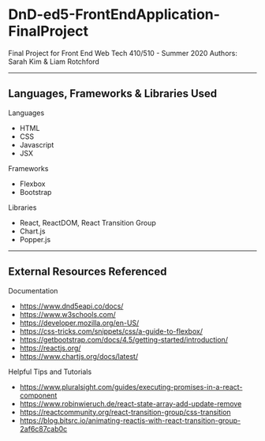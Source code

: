 # DnD-ed5-FrontEndApplication-FinalProject
Final Project for Front End Web Tech 410/510 - Summer 2020
Authors: Sarah Kim & Liam Rotchford

-----------------------------
Languages, Frameworks & Libraries Used
-----------------------------
Languages
- HTML
- CSS
- Javascript
- JSX

Frameworks
- Flexbox
- Bootstrap

Libraries
- React, ReactDOM, React Transition Group
- Chart.js
- Popper.js

-----------------------------
External Resources Referenced
-----------------------------

Documentation
- https://www.dnd5eapi.co/docs/
- https://www.w3schools.com/
- https://developer.mozilla.org/en-US/
- https://css-tricks.com/snippets/css/a-guide-to-flexbox/
- https://getbootstrap.com/docs/4.5/getting-started/introduction/
- https://reactjs.org/
- https://www.chartjs.org/docs/latest/


Helpful Tips and Tutorials
- https://www.pluralsight.com/guides/executing-promises-in-a-react-component
- https://www.robinwieruch.de/react-state-array-add-update-remove
- https://reactcommunity.org/react-transition-group/css-transition
- https://blog.bitsrc.io/animating-reactjs-with-react-transition-group-2af6c87cab0c
